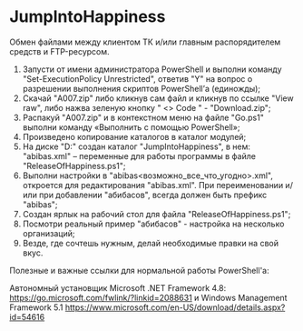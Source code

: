 # JumpIntoHappiness

Обмен файлами между клиентом ТК и/или главным распорядителем средств и FTP-ресурсом.


1)	Запусти от имени администратора PowerShell и выполни команду "Set-ExecutionPolicy Unrestricted", ответив "Y" на вопрос о разрешении выполнения скриптов PowerShell’а (единожды);
3)	Скачай "A007.zip" либо кликнув сам файл и кликнув по ссылке "View raw", либо нажва зеленую кнопку " <> Code " - "Download.zip";
4)	Распакуй "A007.zip" и в контекстном меню на файле "Go.ps1" выполни команду «Выполнить с помощью PowerShell»;
5)	Произведено копирование каталогов в каталог модулей;
6)	На диске "D:" создан каталог "JumpIntoHappiness", в нем:  "abibas.xml" – переменные для работы программы в файле "ReleaseOfHappiness.ps1";
7)	Выполни настройки в "abibas<возможно_все_что_угодно>.xml", откроется для редактирования "abibas.xml". При переименовании и/или при добавлении "абибасов", всегда должен быть 
    префикс "abibas";
8)	Создан ярлык на рабочий стол для файла "ReleaseOfHappiness.ps1";
9)	Посмотри реальный пример "абибасов" - настройка на несколько организаций;
10)	Везде, где сочтешь нужным, делай необходимые правки на свой вкус.


Полезные и важные ссылки для нормальной работы PowerShell'a:

Автономный установщик Microsoft .NET Framework 4.8:
https://go.microsoft.com/fwlink/?linkid=2088631
и
Windows Management Framework 5.1 
https://www.microsoft.com/en-US/download/details.aspx?id=54616

<!---
DIPx2/DIPx2 is a ✨ special ✨ repository because its `README.md` (this file) appears on your GitHub profile.
You can click the Preview link to take a look at your changes.
--->
